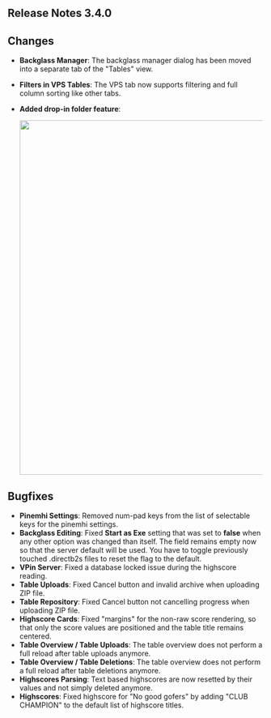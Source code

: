 ## Release Notes 3.4.0

## Changes

- **Backglass Manager**: The backglass manager dialog has been moved into a separate tab of the "Tables" view.
- **Filters in VPS Tables**: The VPS tab now supports filtering and full column sorting like other tabs.
- **Added drop-in folder feature**: 

  <img src="https://raw.githubusercontent.com/syd711/vpin-studio/main/documentation/tables/drop-ins-menu.png" width="700" />


## Bugfixes

- **Pinemhi Settings**: Removed num-pad keys from the list of selectable keys for the pinemhi settings.
- **Backglass Editing**: Fixed **Start as Exe** setting that was set to **false** when any other option was changed than itself. The field remains empty now so that the server default will be used. You have to toggle previously touched .directb2s files to reset the flag to the default.
- **VPin Server**: Fixed a database locked issue during the highscore reading. 
- **Table Uploads**: Fixed Cancel button and invalid archive when uploading ZIP file.
- **Table Repository**: Fixed Cancel button not cancelling progress when uploading ZIP file.
- **Highscore Cards**: Fixed "margins" for the non-raw score rendering, so that only the score values are positioned and the table title remains centered.
- **Table Overview / Table Uploads**: The table overview does not perform a full reload after table uploads anymore. 
- **Table Overview / Table Deletions**: The table overview does not perform a full reload after table deletions anymore. 
- **Highscores Parsing**: Text based highscores are now resetted by their values and not simply deleted anymore.
- **Highscores**: Fixed highscore for "No good gofers" by adding "CLUB CHAMPION" to the default list of highscore titles.
